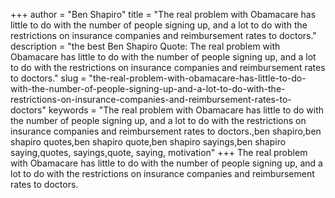 +++
author = "Ben Shapiro"
title = "The real problem with Obamacare has little to do with the number of people signing up, and a lot to do with the restrictions on insurance companies and reimbursement rates to doctors."
description = "the best Ben Shapiro Quote: The real problem with Obamacare has little to do with the number of people signing up, and a lot to do with the restrictions on insurance companies and reimbursement rates to doctors."
slug = "the-real-problem-with-obamacare-has-little-to-do-with-the-number-of-people-signing-up-and-a-lot-to-do-with-the-restrictions-on-insurance-companies-and-reimbursement-rates-to-doctors"
keywords = "The real problem with Obamacare has little to do with the number of people signing up, and a lot to do with the restrictions on insurance companies and reimbursement rates to doctors.,ben shapiro,ben shapiro quotes,ben shapiro quote,ben shapiro sayings,ben shapiro saying,quotes, sayings,quote, saying, motivation"
+++
The real problem with Obamacare has little to do with the number of people signing up, and a lot to do with the restrictions on insurance companies and reimbursement rates to doctors.
